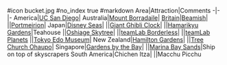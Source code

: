 #icon bucket.jpg
#no_index true
#markdown
Area|Attraction|Comments
-|-|-
America|[UC San Diego](https://library.ucsd.edu/)|
Australia|[Mount Borradaile](https://www.arnhemland-safaris.com/)|
[Britain](https://www.google.co.uk/maps/d/edit?mid=1CQtjGtoae9NaCxk0lo7XPO5L0366xgc_&usp=sharing)|[Beamish](http://www.beamish.org.uk/)|
||[Portmeirion](https://portmeirion.wales/)|
Japan|[Disney Seas](https://www.tokyodisneyresort.jp/en/tds/)|
||[Giant Ghibli Clock](https://www.atlasobscura.com/places/the-giant-ghibli-clock-tokyo-japan)|
||[Hamarikyu Gardens](https://www.tokyo-park.or.jp/teien/en/hama-rikyu/)|Teahouse
||[Oshiage Skytree](http://www.tokyo-skytree.jp/en/)|
||[teamLab Borderless](https://borderless.teamlab.art)|
||[teamLab Planets](https://planets.teamlab.art/tokyo/)
||[Tokyo Edo Museum](https://www.edo-tokyo-museum.or.jp/en/)|
New Zealand|[Hamilton Gardens](https://hamiltongardens.co.nz/)|
||[Tree Church Ohaupo](http://treechurch.co.nz)|
Singapore|[Gardens by the Bay](https://www.gardensbythebay.com.sg/en.html)|
||[Marina Bay Sands](https://www.marinabaysands.com)|Ship on top of skyscrapers
South America|Chichen Itza|
||Macchu Picchu

